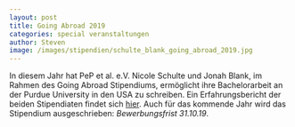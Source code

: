 ```yaml
---
layout: post
title: Going Abroad 2019
categories: special veranstaltungen
author: Steven
image: /images/stipendien/schulte_blank_going_abroad_2019.jpg
---
```


In diesem Jahr hat PeP et al. e.V. Nicole Schulte und Jonah Blank, im Rahmen des Going Abroad
Stipendiums, ermöglicht ihre Bachelorarbeit an der Purdue University in den USA zu schreiben.
Ein Erfahrungsbericht der beiden Stipendiaten findet sich [hier](https://pep-dortmund.org/stipendien/erfahrungsberichte-purdue.html).
Auch für das kommende Jahr wird das Stipendium ausgeschrieben: _Bewerbungsfrist 31.10.19_.